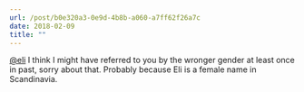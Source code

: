 ```yaml
---
url: /post/b0e320a3-0e9d-4b8b-a060-a7ff62f26a7c
date: 2018-02-09
title: ""
---
```


[@eli][1] I think I might have referred to you by the wronger gender at least once in past, sorry about that. Probably because Eli is a female name in Scandinavia.



 [1]: https://micro.blog/eli